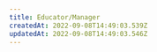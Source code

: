 ```yaml
---
title: Educator/Manager
createdAt: 2022-09-08T14:49:03.539Z
updatedAt: 2022-09-08T14:49:03.546Z
---
```


